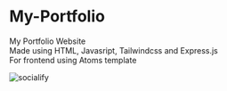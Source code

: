 # My-Portfolio

My Portfolio Website <br>
Made using HTML, Javasript, Tailwindcss and Express.js <br>
For frontend using Atoms template

![socialify](https://socialify.git.ci/kuma-coffee/My-Portofolio/image?font=Bitter&forks=1&language=1&name=1&owner=1&pattern=Signal&pulls=1&stargazers=1&theme=Dark)
